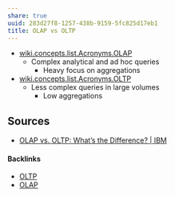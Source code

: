 ```yaml
---
share: true
uuid: 283d27f8-1257-438b-9159-5fc825d17eb1
title: OLAP vs OLTP
---
```

* [wiki.concepts.list.Acronyms.OLAP](/dentropydaemon-wiki/Wiki/Acronyms/OLAP)
  * Complex analytical and ad hoc queries
    * Heavy focus on aggregations
* [wiki.concepts.list.Acronyms.OLTP](/dentropydaemon-wiki/Wiki/Acronyms/OLTP)
  * Less complex queries in large volumes
    * Low aggregations

## Sources

* [OLAP vs. OLTP: What’s the Difference? | IBM](https://www.ibm.com/cloud/blog/olap-vs-oltp)


#### Backlinks

* [OLTP](/bd1fc221-f8e8-40f0-b0f3-c3b5a3e145f3)
* [OLAP](/515a019e-5333-4996-956c-d4661cd215c8)